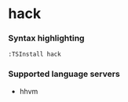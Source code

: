 <!--- THIS DOCUMENT IS AUTOMATICALLY GENERATED, DON'T EDIT IT -->
# hack

### Syntax highlighting

```vim
:TSInstall hack
```

### Supported language servers

- hhvm
